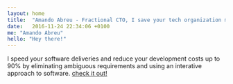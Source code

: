 ```yaml
---
layout: home
title:  "Amando Abreu - Fractional CTO, I save your tech organization money and headaches"
date:   2016-11-24 22:34:06 +0100
me: "Amando Abreu"
hello: "Hey there!"
---
```

I speed your software deliveries and reduce your development costs up to 90% by eliminating ambiguous requirements and using an interative approach to software. <a href="https://amandoabreu.com/fractional-cto/">check it out!</a>
 
